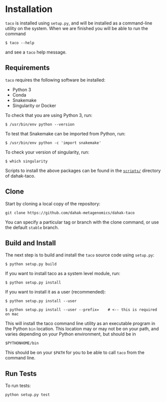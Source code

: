 # Installation 

`taco` is installed using `setup.py`, and will be 
installed as a command-line utility on the system.
When we are finished you will be able to run the 
command 

```
$ taco --help
```

and see a `taco` help message.

## Requirements

`taco` requires the following software be installed:

* Python 3
* Conda
* Snakemake
* Singularity or Docker

To check that you are using Python 3, run:

```text
$ /usr/bin/env python --version
```

To test that Snakemake can be imported from Python, run:

```text
$ /usr/bin/env python -c 'import snakemake'
```

To check your version of singularity, run:

```text
$ which singularity
```

Scripts to install the above packages can be found
in the [`scripts/`](https://github.com/dahak-metagenomics/dahak-taco/tree/master/scripts) 
directory of dahak-taco.

## Clone 

Start by cloning a local copy of the repository:

```
git clone https://github.com/dahak-metagenomics/dahak-taco
```

You can specify a particular tag or branch with the 
clone command, or use the default `stable` branch.


## Build and Install

The next step is to build and install the `taco` source code
using `setup.py`:

```
$ python setup.py build
```

If you want to install taco as a system level module, run:

```
$ python setup.py install
```

If you want to install it as a user (recommended):

```
$ python setup.py install --user

$ python setup.py install --user --prefix=    # <-- this is required on mac
```

This will install the taco command line utility as an 
executable program in the Python `bin` location. This 
location may or may not be on your path, and varies
depending on your Python environment, but should be in

```
$PYTHONHOME/bin
```

This should be on your `$PATH` for you to be able to 
call `taco` from the command line.

## Run Tests

To run tests:

```
python setup.py test
```

